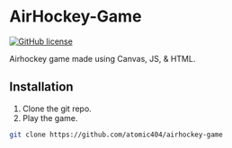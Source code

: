 # AirHockey-Game
[![GitHub license](https://img.shields.io/github/license/atomic404/airhockey-game.svg)](https://github.com/atomic404/airhockey-game/blob/master/LICENSE)

Airhockey game made using Canvas, JS, &amp; HTML.

## Installation

1. Clone the git repo.
2. Play the game.

```bash
git clone https://github.com/atomic404/airhockey-game
```
